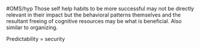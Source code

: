 #OMS/hyp
Those self help habits to be more successful may not be directly relevant in their impact but the behavioral patterns themselves and the resultant freeing of cognitive resources may be what is beneficial. Also similar to organizing.

Predictability = security